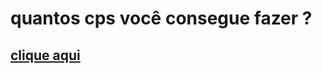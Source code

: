 <h1> quantos cps você consegue fazer ? </h1>
<h2> <a href=" https://nicolas00000.github.io/click-counter/"> clique aqui </a> </h2>
